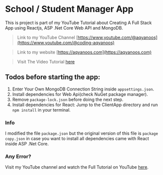 # School / Student Manager App

This is project is part of my YouTube Tutorial about Creating A Full Stack App using Reactjs, ASP .Net Core Web API and MongoDB.


> Link to my YouTube Channel [https://www.youtube.com/@aqyanoos](https://www.youtube.com/@coding-aqyanoos)

> Link to my website [https://aqyanoos.com](https://aqyanoos.com)

> Visit The Video Tutorial [here](https://youtu.be/YkLyu8bZwjc)


## Todos before starting the app:

1. Enter Your Own MongoDB Connection String inside `appsettings.json`.
2. Install dependencies for Web Api(check NuGet package manager).
3. Remove `package-lock.json`  before doing the next step.
4. Install dependencies for React: Jump to the ClientApp directory and run `npm install` in your terminal.

### Info

I modified the file `package.json` but the original version of this file is `package copy.json` in case you want to install all dependencies came with React inside ASP .Net Core.


### Any Error?

Visit my YouTube channel and watch the Full Tutorial on YouTube [here](https://youtu.be/YkLyu8bZwjc).




